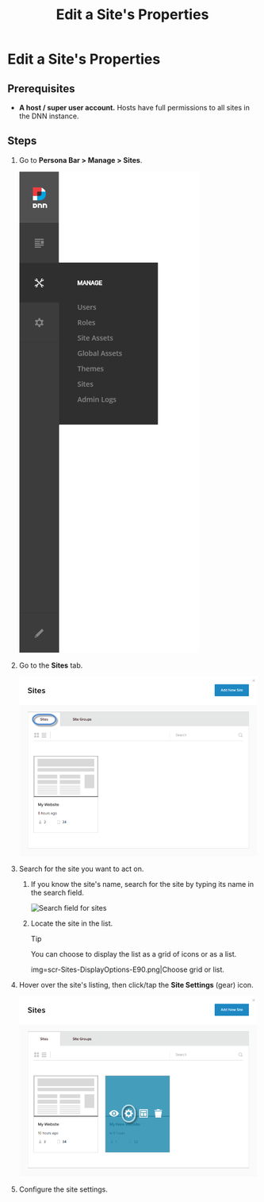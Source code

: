 ﻿---
uid: edit-site-properties
topic: edit-site-properties
locale: en
title: Edit a Site's Properties
dnneditions: DNN Platform,Evoq Content,Evoq Engage
dnnversion: 09.02.00
parent-topic: administrators-sites-overview
related-topics: create-site,view-site,delete-site,move-site-to-another-server
---

# Edit a Site's Properties

## Prerequisites

*   **A host / super user account.** Hosts have full permissions to all sites in the DNN instance.

## Steps

1.  Go to **Persona Bar \> Manage \> Sites**.
    
    ![Persona Bar > Manage > Sites](/images/scr-pbar-host-Manage-E91-platform.png)

    
2.  Go to the **Sites** tab.
    
      
    
    ![](/images/scr-Sites-SitesTab-E90.png)
    
      
    
3.  Search for the site you want to act on.
    1.  If you know the site's name, search for the site by typing its name in the search field.
        
          
        
        ![Search field for sites](/images/scr-Sites-Search-E90.png)
        
          
        
    2.  Locate the site in the list.
        
        > [!Tip]
        > You can choose to display the list as a grid of icons or as a list.
        
        img=scr-Sites-DisplayOptions-E90.png|Choose grid or list.
        
4.  Hover over the site's listing, then click/tap the **Site Settings** (gear) icon.
    
      
    
    ![](/images/scr-Sites-Sites-SiteIcons-SiteSettings-E90.png)
    
      
    
5.  Configure the site settings.
